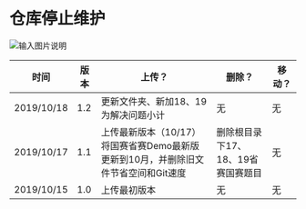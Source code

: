 # 仓库停止维护
![输入图片说明](https://ws1.sinaimg.cn/large/005ZFreDly1g95hduvmz7j31hc0u0gzx.jpg "在这里输入图片标题")

| 时间 | 版本 | 上传？ | 删除？ | 移动？ |
| ---- | ---- | ------ | ------ | ------ |
|2019/10/18|1.2|更新文件夹、新加18、19为解决问题小计|无|无
|2019/10/17|1.1|上传最新版本（10/17）将国赛省赛Demo最新版更新到10月，并删除旧文件节省空间和Git速度|删除根目录下17、18、19省赛国赛题目|无|
|2019/10/15|1.0|上传最初版本|无|无|

